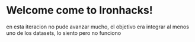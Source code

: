 # Welcome come to Ironhacks!

en esta iteracion no pude avanzar mucho, el objetivo era integrar al menos uno de los datasets, lo siento pero no funciono